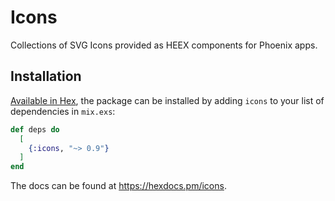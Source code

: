 # Icons

Collections of SVG Icons provided as HEEX components for Phoenix apps.

## Installation

[Available in Hex](https://hex.pm/icons), the package can be installed
by adding `icons` to your list of dependencies in `mix.exs`:

```elixir
def deps do
  [
    {:icons, "~> 0.9"}
  ]
end
```

The docs can be found at <https://hexdocs.pm/icons>.

